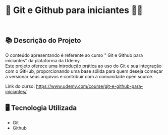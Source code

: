 # 🐙 Git e Github para iniciantes 👨‍💻
<br>

## 📚 Descrição do Projeto
O conteúdo apresentando é referente ao curso " Git e Github para iniciantes" da plataforma da Udemy.
<br>Este projeto oferece uma introdução prática ao uso do Git e sua integração com o GitHub, proporcionando uma base sólida para quem deseja começar a versionar seus arquivos e contribuir com a comunidade open source.



Link do curso: https://www.udemy.com/course/git-e-github-para-iniciantes/

## 🖥️ Tecnologia Utilizada
- Git
- Github
